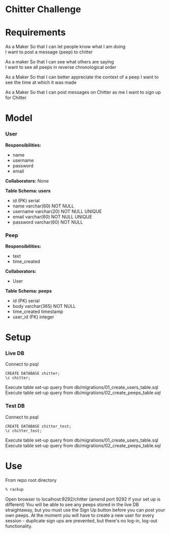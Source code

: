 Chitter Challenge
=================

# Requirements

As a Maker
So that I can let people know what I am doing  
I want to post a message (peep) to chitter

As a maker
So that I can see what others are saying  
I want to see all peeps in reverse chronological order

As a Maker
So that I can better appreciate the context of a peep
I want to see the time at which it was made

As a Maker
So that I can post messages on Chitter as me
I want to sign up for Chitter

# Model

### User
**Responsibilities:**
- name
- username
- password
- email

**Collaborators:**
None

**Table Schema: users**
- id (PK) serial
- name varchar(60) NOT NULL
- username varchar(20) NOT NULL UNIQUE
- email varchar(60) NOT NULL UNIQUE
- password varchar(60) NOT NULL


### Peep
**Responsibilities:**
- text
- time_created

**Collaborators:**
- User

**Table Schema: peeps**
- id (PK) serial
- body varchar(365) NOT NULL
- time_created timestamp
- user_id (FK) integer


# Setup

### Live DB

Connect to psql
```
CREATE DATABASE chitter;
\c chitter;
```
Execute table set-up query from db/migrations/01_create_users_table.sql
Execute table set-up query from db/migrations/02_create_peeps_table.sql

### Test DB
Connect to psql
```
CREATE DATABASE chitter_test;
\c chitter_test;
```
Execute table set-up query from db/migrations/01_create_users_table.sql
Execute table set-up query from db/migrations/02_create_peeps_table.sql

# Use

From repo root directory

```sh
% rackup
```

Open browser to localhost:9292/chitter (amend port 9292 if your set up is different)
You will be able to see any peeps stored in the live DB straightaway, but you must use the Sign Up button before you can post your own peeps.
At the moment you will have to create a new user for every session - duplicate sign ups are prevented, but there's no log-in, log-out functionality.